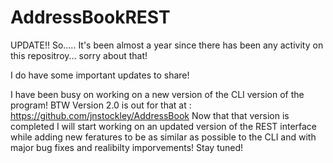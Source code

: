 # AddressBookREST

UPDATE!! So..... It's been almost a year since there has been any activity on this repositroy... sorry about that!

I do have some important updates to share!

I have been busy on working on a new version of the CLI version of the program! BTW Version 2.0 is out for that at : https://github.com/jnstockley/AddressBook Now that that version is completed I will start working on an updated version of the REST interface while adding new feratures to be as similar as possible to the CLI and with major bug fixes and realibilty imporvements! Stay tuned!
